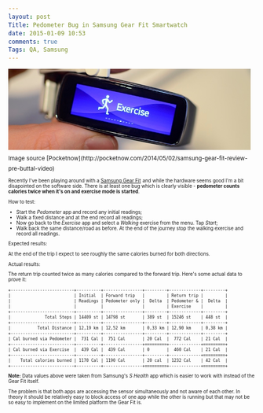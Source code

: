 ```yaml
---
layout: post
Title: Pedometer Bug in Samsung Gear Fit Smartwatch
date: 2015-01-09 10:53
comments: true
Tags: QA, Samsung
---
```


<a style="float:left;display:inline-block;margin-right:10px;" href="http://www.amazon.com/gp/product/B00J4DY8RU/ref=as_li_tl?ie=UTF8&camp=1789&creative=390957&creativeASIN=B00J4DY8RU&linkCode=as2&tag=atodorovorg-20&linkId=RNJGVYUTOOJFGWOU">
<img src="/images/samsung/gear_fit.jpg" />
</a>
<sub>
Image source [Pocketnow](http://pocketnow.com/2014/05/02/samsung-gear-fit-review-pre-buttal-video)
<sub>


Recently I've been playing around with a
<a href="http://www.amazon.com/gp/product/B00J4DY8RU/ref=as_li_tl?ie=UTF8&camp=1789&creative=390957&creativeASIN=B00J4DY8RU&linkCode=as2&tag=atodorovorg-20&linkId=RNJGVYUTOOJFGWOU">Samsung Gear Fit</a><img src="http://ir-na.amazon-adsystem.com/e/ir?t=atodorovorg-20&l=as2&o=1&a=B00J4DY8RU" width="1" height="1" border="0" alt="" style="border:none !important; margin:0px !important;" />
and while the hardware seems good I'm a bit disapointed on the software side.
There is at least one bug which is clearly visible - **pedometer counts calories twice
when it's on and exercise mode is started**.


How to test:

* Start the *Pedometer* app and record any initial readings;
* Walk a fixed distance and at the end record all readings;
* Now go back to the *Exercise* app and select a *Walking*
exercise from the menu. Tap *Start*;
* Walk back the same distance/road as before. At the end of the journey
stop the walking exercise and record all readings.

Expected results:

At the end of the trip I expect to see roughly the same calories burned
for both directions.

Actual results:

The return trip counted twice as many calories compared to the forward trip.
Here's some actual data to prove it:

    +--------------------------+----------+----------------+---------+-------------+---------+
    |                          | Initial  | Forward trip   |         | Return trip |         |
    |                          | Readings | Pedometer only |  Delta  | Pedometer & |  Delta  |
    |                          |          |                |         | Exercise    |         |
    +--------------------------+----------+----------------+---------+-------------+---------+
    |              Total Steps | 14409 st | 14798 st       | 389 st  | 15246 st    | 448 st  |
    +--------------------------+----------+----------------+---------+-------------+---------+
    |           Total Distance | 12,19 km | 12,52 km       | 0,33 km | 12,90 km    | 0,38 km |
    +--------------------------+----------+----------------+---------+-------------+---------+
    | Cal burned via Pedometer |  731 Cal |  751 Cal       | 20 Cal  |  772 Cal    | 21 Cal  |
    +--------------------------+----------+----------------+=========+-------------+=========+
    | Cal burned via Exercise  |  439 Cal |  439 Cal       | 0       |  460 Cal    | 21 Cal  |
    +--------------------------+----------+----------------+---------+-------------+=========+
    |    Total calories burned | 1170 Cal | 1190 Cal       | 20 cal  | 1232 Cal    | 42 Cal  |
    +--------------------------+----------+----------------+=========+-------------+=========+

**Note:** Data values above were taken from Samsung's *S Health* app which is easier to work with
instead of the Gear Fit itself.

The problem is that both apps are accessing the sensor simultaneously and not aware of each other.
In theory it should be relatively easy to block access of one app while the other is running but
that may not be so easy to implement on the limited platform the Gear Fit is.




